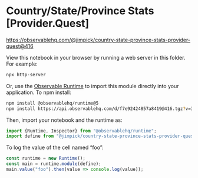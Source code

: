 # Country/State/Province Stats [Provider.Quest]

https://observablehq.com/@jimpick/country-state-province-stats-provider-quest@416

View this notebook in your browser by running a web server in this folder. For
example:

~~~sh
npx http-server
~~~

Or, use the [Observable Runtime](https://github.com/observablehq/runtime) to
import this module directly into your application. To npm install:

~~~sh
npm install @observablehq/runtime@5
npm install https://api.observablehq.com/d/f7e92424857a8419@416.tgz?v=3
~~~

Then, import your notebook and the runtime as:

~~~js
import {Runtime, Inspector} from "@observablehq/runtime";
import define from "@jimpick/country-state-province-stats-provider-quest";
~~~

To log the value of the cell named “foo”:

~~~js
const runtime = new Runtime();
const main = runtime.module(define);
main.value("foo").then(value => console.log(value));
~~~
